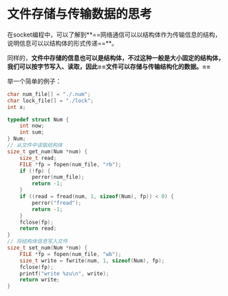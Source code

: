 # 文件存储与传输数据的思考

在socket编程中，可以了解到**==网络通信可以以结构体作为传输信息的结构，说明信息可以以结构体的形式传递==**。

同样的，**文件中存储的信息也可以是结构体，不过这种一般是大小固定的结构体，我们可以按字节写入、读取，因此==文件可以存储与传输结构化的数据。==**

举一个简单的例子：

```c
char num_file[] = "./.num";
char lock_file[] = "./lock";
int x;

typedef struct Num {
    int now;
    int sum;
} Num;
// 从文件中读取结构体
size_t get_num(Num *num) {
    size_t read;
    FILE *fp = fopen(num_file, "rb");
    if (!fp) {
        perror(num_file);
        return -1;
    }
    if ((read = fread(num, 1, sizeof(Num), fp)) < 0) {
        perror("fread");
        return -1;
    }
    fclose(fp);
    return read;
}
// 将结构体信息写入文件
size_t set_num(Num *num) {
    FILE *fp = fopen(num_file, "wb"); 
    size_t write = fwrite(num, 1, sizeof(Num), fp);
    fclose(fp);
    printf("write %zu\n", write);
    return write;
}
```


